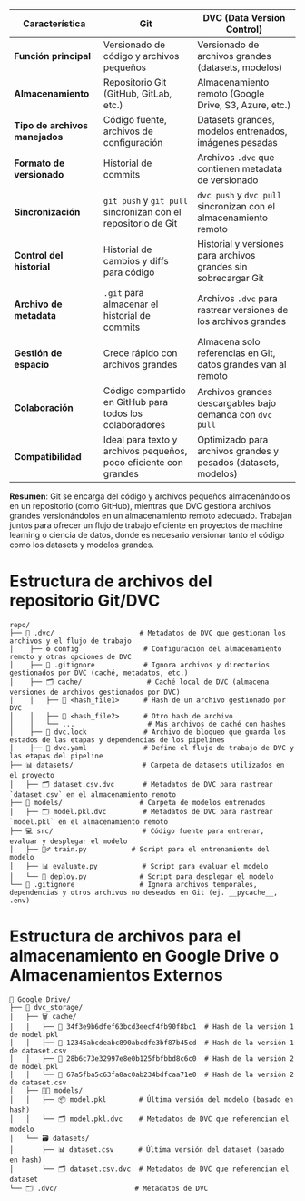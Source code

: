 
| **Característica**                | **Git**                                              | **DVC (Data Version Control)**                           |
|-----------------------------------|------------------------------------------------------|---------------------------------------------------------|
| **Función principal**             | Versionado de código y archivos pequeños             | Versionado de archivos grandes (datasets, modelos)      |
| **Almacenamiento**                | Repositorio Git (GitHub, GitLab, etc.)               | Almacenamiento remoto (Google Drive, S3, Azure, etc.)   |
| **Tipo de archivos manejados**    | Código fuente, archivos de configuración             | Datasets grandes, modelos entrenados, imágenes pesadas  |
| **Formato de versionado**         | Historial de commits                                 | Archivos `.dvc` que contienen metadata de versionado    |
| **Sincronización**                | `git push` y `git pull` sincronizan con el repositorio de Git  | `dvc push` y `dvc pull` sincronizan con el almacenamiento remoto |
| **Control del historial**         | Historial de cambios y diffs para código             | Historial y versiones para archivos grandes sin sobrecargar Git |
| **Archivo de metadata**           | `.git` para almacenar el historial de commits        | Archivos `.dvc` para rastrear versiones de los archivos grandes |
| **Gestión de espacio**            | Crece rápido con archivos grandes                    | Almacena solo referencias en Git, datos grandes van al remoto |
| **Colaboración**                  | Código compartido en GitHub para todos los colaboradores | Archivos grandes descargables bajo demanda con `dvc pull` |
| **Compatibilidad**                | Ideal para texto y archivos pequeños, poco eficiente con grandes | Optimizado para archivos grandes y pesados (datasets, modelos) |

**Resumen**: Git se encarga del código y archivos pequeños almacenándolos en un repositorio (como GitHub), mientras que DVC gestiona archivos grandes versionándolos en un almacenamiento remoto adecuado. Trabajan juntos para ofrecer un flujo de trabajo eficiente en proyectos de machine learning o ciencia de datos, donde es necesario versionar tanto el código como los datasets y modelos grandes.


# Estructura de archivos del repositorio Git/DVC
```
repo/
├── 📂 .dvc/                     # Metadatos de DVC que gestionan los archivos y el flujo de trabajo
│    ├── ⚙️ config                # Configuración del almacenamiento remoto y otras opciones de DVC
│    ├── 🚫 .gitignore            # Ignora archivos y directorios gestionados por DVC (caché, metadatos, etc.)
│    ├── 🗂️ cache/                # Caché local de DVC (almacena versiones de archivos gestionados por DVC)
│    │   ├── 🔑 <hash_file1>      # Hash de un archivo gestionado por DVC
│    │   ├── 🔑 <hash_file2>      # Otro hash de archivo
│    │   └── ...                  # Más archivos de caché con hashes
│    ├── 📄 dvc.lock              # Archivo de bloqueo que guarda los estados de las etapas y dependencias de los pipelines
│    ├── 📄 dvc.yaml              # Define el flujo de trabajo de DVC y las etapas del pipeline
├── 📊 datasets/                 # Carpeta de datasets utilizados en el proyecto
│   ├── 🗂️ dataset.csv.dvc       # Metadatos de DVC para rastrear `dataset.csv` en el almacenamiento remoto
├── 🤖 models/                   # Carpeta de modelos entrenados
│   ├── 🗂️ model.pkl.dvc         # Metadatos de DVC para rastrear `model.pkl` en el almacenamiento remoto
├── 💻 src/                      # Código fuente para entrenar, evaluar y desplegar el modelo
│   ├── 🏋️‍♂️ train.py           # Script para el entrenamiento del modelo
│   ├── 📊 evaluate.py           # Script para evaluar el modelo
│   └── 🚀 deploy.py             # Script para desplegar el modelo
└── 🚫 .gitignore                # Ignora archivos temporales, dependencias y otros archivos no deseados en Git (ej. __pycache__, .env)
```

# Estructura de archivos para el almacenamiento en Google Drive o Almacenamientos Externos
```
📂 Google Drive/
├── 📁 dvc_storage/
│   ├── 🗑️ cache/
│   │   ├── 🔑 34f3e9b6dfef63bcd3eecf4fb90f8bc1  # Hash de la versión 1 de model.pkl
│   │   ├── 🔑 12345abcdeabc890abcdfe3bf87b45cd  # Hash de la versión 1 de dataset.csv
│   │   ├── 🔑 28b6c73e32997e8e0b125fbfbbd8c6c0  # Hash de la versión 2 de model.pkl
│   │   └── 🔑 67a5fba5c63fa8ac0ab234bdfcaa71e0  # Hash de la versión 2 de dataset.csv
│   ├── 🧑‍💻 models/
│   │   ├── 📦 model.pkl        # Última versión del modelo (basado en hash)
│   │   └── 🗂️ model.pkl.dvc    # Metadatos de DVC que referencian el modelo
│   └── 🗃️ datasets/
│       ├── 📊 dataset.csv      # Última versión del dataset (basado en hash)
│       └── 🗂️ dataset.csv.dvc  # Metadatos de DVC que referencian el dataset
└── 🗂️ .dvc/                   # Metadatos de DVC
```

